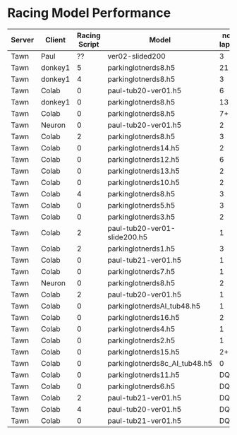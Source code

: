 # Racing Model Performance

| Server | Client |Racing Script  | Model                         | no laps | fastest time | ping(ms) |
|--------|--------|---------------|-------------------------------|---------|--------------|----------|
| Tawn   | Paul   | ??              | ver02-slided200           | 3       | 18.26        | 80       |
| Tawn   | donkey1| 5              | parkinglotnerds8.h5           | 21      | 18.34        | 80       |
| Tawn   | donkey1| 4              | parkinglotnerds8.h5           | 3       | 18.60        | 80       |
| Tawn   | Colab  | 0              | paul-tub20-ver01.h5           | 6       | 19.32        | 220      |
| Tawn   | donkey1| 0              | parkinglotnerds8.h5           | 13      | 19.46        | 80       |
| Tawn   | Colab  | 0              | parkinglotnerds8.h5           | 7+      | 19.66        | 220      |
| Tawn   | Neuron | 0              | paul-tub20-ver01.h5           | 2       | 19.80        | 220      |
| Tawn   | Colab  | 2              | parkinglotnerds8.h5           | 3       | 19.86        | 220      |
| Tawn   | Colab  | 0              | parkinglotnerds14.h5          | 2       | 19.78        | 220      |
| Tawn   | Colab  | 0              | parkinglotnerds12.h5          | 6       | 20.10        | 220      |
| Tawn   | Colab  | 0              | parkinglotnerds13.h5          | 2       | 20.36        | 220      |
| Tawn   | Colab  | 0              | parkinglotnerds10.h5          | 2       | 20.74        | 220      |
| Tawn   | Colab  | 4              | parkinglotnerds8.h5           | 3       | 20.80        | 220      |
| Tawn   | Colab  | 0              | parkinglotnerds5.h5           | 3       | 20.90        | 220      |
| Tawn   | Colab  | 0              | parkinglotnerds3.h5           | 2       | 21.88        | 220      |
| Tawn   | Colab  | 2              | paul-tub20-ver01-slide200.h5  | 1       | 21.76        | 220      |
| Tawn   | Colab  | 2              | parkinglotnerds1.h5           | 3       | 22.04        | 220      |
| Tawn   | Colab  | 0              | paul-tub21-ver01.h5           | 1       | 22.94        | 220      |
| Tawn   | Colab  | 0              | parkinglotnerds7.h5           | 1       | 24.10        | 220      |
| Tawn   | Neuron | 0              | parkinglotnerds8.h5           | 2       | 24.30        | 0.05     |
| Tawn   | Colab  | 2              | paul-tub20-ver01.h5           | 1       | 24.94        | 220      |
| Tawn   | Colab  | 0              | parkinglotnerdsAI_tub48.h5    | 1       | 24.72        | 220      |
| Tawn   | Colab  | 0              | parkinglotnerds16.h5          | 2       | 23.00        | 220      |
| Tawn   | Colab  | 0              | parkinglotnerds4.h5           | 1       | 24.82        | 220      |
| Tawn   | Colab  | 0              | parkinglotnerds2.h5           | 1       | 25.20        | 220      |
| Tawn   | Colab  | 0              | parkinglotnerds15.h5          | 2+      | 35.72        | 220      |
| Tawn   | Colab  | 0              | parkinglotnerds8c_AI_tub48.h5 | 0       | DQ           | 220      |
| Tawn   | Colab  | 0              | parkinglotnerds11.h5          | DQ      |              | 220      |
| Tawn   | Colab  | 0              | parkinglotnerds6.h5           | DQ      |              | 220      |
| Tawn   | Colab  | 2              | paul-tub21-ver01.h5           | DQ      |              | 220      |
| Tawn   | Colab  | 4              | paul-tub20-ver01.h5           | DQ      |              | 220      |
| Tawn   | Colab  | 0              | paul-tub21-ver01.h5           | DQ      |              | 220      |
